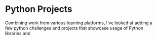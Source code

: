 # Python Projects
Combining work from various learning platforms, I've looked at adding a few python challenges and projects that showcase usage of Python libraries and 